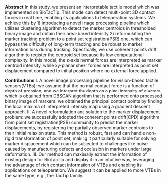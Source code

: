 **Abstract**
In this study, we present an interpretable tactile model which was implemented on BioTacTip. This model can detect multi-point 3D contact forces in real time, enabling its applications to teleoperation systems. We achieve this by 1) introducing a novel image processing pipeline which utilizes clustering algorithm to detect the marker centroids in thresholded binary image and obtain their area-based intensity 2) reformulating the marker tracking problem to a point set registration(PSR) one, which can bypass the difficulty of long-term tracking and be robust to marker information loss during tracking. Specifically, we use coherent points drift algorithm to register the centroid set because its low computational complexity. In this model, the z-axis normal forces are interpreted as marker centroid intensity, while xy-planar sheer forces are interpreted as point set displacement compared to initial position where no external force applied.

**Contributions**
I.	A novel image processing pipeline for vision-based tactile sensors(VTBs): we assume that the normal contact force is a function of depth of pression, and we interpret the depth as a pixel intensity of clusters, which is obtained from DBSCAN algorithm that is performed onto processed binary image of markers. we obtained the principal contact points by finding the local maxima of interpreted intensity map using a gradient descent approach.
II.	A novel reformulation and solution to the marker displacement problem: we successfully adopted the coherent points drift(CPD) algorithm from point set registration(PSR) community to predict the marker displacements, by registering the partially observed marker centroids to their initial relaxion state. This method is robust, fast and can handle non-rigid transformation of point set, making it particularly suitable for solving marker displacement which can be subjected to challenges like noise caused by manufacturing defects and occlusion in markers under large deformation.
III.	Our method can maximally extract the information of existing design for BioTacTip and display it in an intuitive way, leveraging the advantage of rich contact information of VTBs and enabling its applications on teleoperation. We suggest it can be applied to more VTBs in the same type, e.g., the TacTip family.

